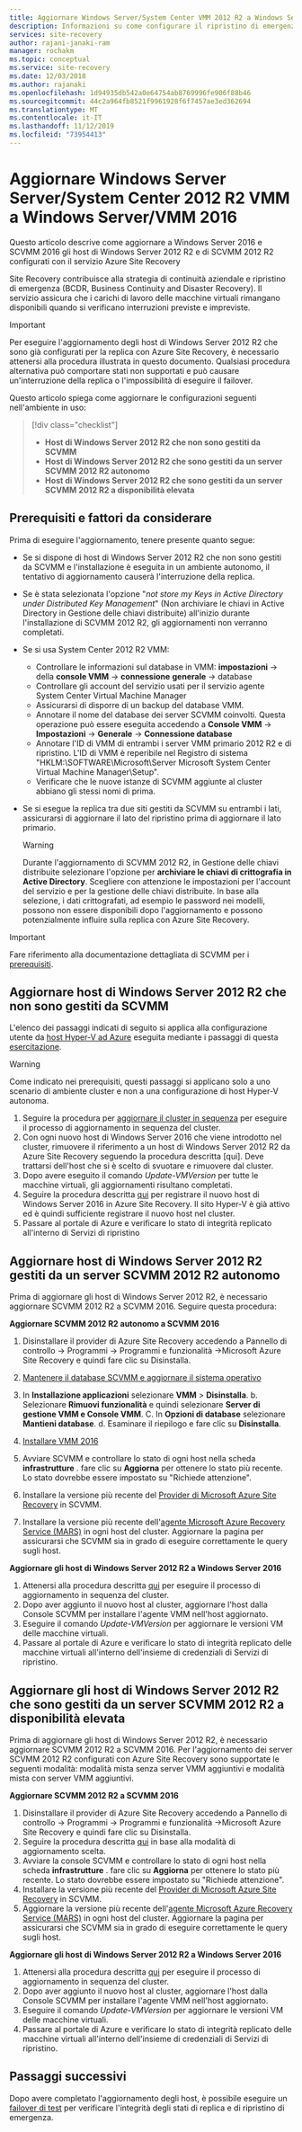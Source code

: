 ```yaml
---
title: Aggiornare Windows Server/System Center VMM 2012 R2 a Windows Server 2016-Azure Site Recovery
description: Informazioni su come configurare il ripristino di emergenza in Azure per macchine virtuali di Azure Stack con il servizio Azure Site Recovery.
services: site-recovery
author: rajani-janaki-ram
manager: rochakm
ms.topic: conceptual
ms.service: site-recovery
ms.date: 12/03/2018
ms.author: rajanaki
ms.openlocfilehash: 1d94935db542a0e64754ab8769996fe906f88b46
ms.sourcegitcommit: 44c2a964fb8521f9961928f6f7457ae3ed362694
ms.translationtype: MT
ms.contentlocale: it-IT
ms.lasthandoff: 11/12/2019
ms.locfileid: "73954413"
---
```

# <a name="upgrade-windows-server-serversystem-center-2012-r2-vmm-to-windows-servervmm-2016"></a>Aggiornare Windows Server Server/System Center 2012 R2 VMM a Windows Server/VMM 2016 

Questo articolo descrive come aggiornare a Windows Server 2016 e SCVMM 2016 gli host di Windows Server 2012 R2 e di SCVMM 2012 R2 configurati con il servizio Azure Site Recovery

Site Recovery contribuisce alla strategia di continuità aziendale e ripristino di emergenza (BCDR, Business Continuity and Disaster Recovery). Il servizio assicura che i carichi di lavoro delle macchine virtuali rimangano disponibili quando si verificano interruzioni previste e impreviste.

> [!IMPORTANT]
> Per eseguire l'aggiornamento degli host di Windows Server 2012 R2 che sono già configurati per la replica con Azure Site Recovery, è necessario attenersi alla procedura illustrata in questo documento. Qualsiasi procedura alternativa può comportare stati non supportati e può causare un'interruzione della replica o l'impossibilità di eseguire il failover.


Questo articolo spiega come aggiornare le configurazioni seguenti nell'ambiente in uso:

> [!div class="checklist"]
> * **Host di Windows Server 2012 R2 che non sono gestiti da SCVMM** 
> * **Host di Windows Server 2012 R2 che sono gestiti da un server SCVMM 2012 R2 autonomo** 
> * **Host di Windows Server 2012 R2 che sono gestiti da un server SCVMM 2012 R2 a disponibilità elevata**


## <a name="prerequisites--factors-to-consider"></a>Prerequisiti e fattori da considerare

Prima di eseguire l'aggiornamento, tenere presente quanto segue:

- Se si dispone di host di Windows Server 2012 R2 che non sono gestiti da SCVMM e l'installazione è eseguita in un ambiente autonomo, il tentativo di aggiornamento causerà l'interruzione della replica.
- Se è stata selezionata l'opzione "*not store my Keys in Active Directory under Distributed Key Management*" (Non archiviare le chiavi in Active Directory in Gestione delle chiavi distribuite) all'inizio durante l'installazione di SCVMM 2012 R2, gli aggiornamenti non verranno completati.

- Se si usa System Center 2012 R2 VMM: 

    - Controllare le informazioni sul database in VMM: **impostazioni** -> della **console VMM** -> **connessione** **generale** -> database
    - Controllare gli account del servizio usati per il servizio agente System Center Virtual Machine Manager
    - Assicurarsi di disporre di un backup del database VMM.
    - Annotare il nome del database dei server SCVMM coinvolti. Questa operazione può essere eseguita accedendo a **Console VMM** -> **Impostazioni** -> **Generale** -> **Connessione database**
    - Annotare l'ID di VMM di entrambi i server VMM primario 2012 R2 e di ripristino. L'ID di VMM è reperibile nel Registro di sistema "HKLM:\SOFTWARE\Microsoft\Server Microsoft System Center Virtual Machine Manager\Setup".
    - Verificare che le nuove istanze di SCVMM aggiunte al cluster abbiano gli stessi nomi di prima. 

- Se si esegue la replica tra due siti gestiti da SCVMM su entrambi i lati, assicurarsi di aggiornare il lato del ripristino prima di aggiornare il lato primario.
  > [!WARNING]
  > Durante l'aggiornamento di SCVMM 2012 R2, in Gestione delle chiavi distribuite selezionare l'opzione per **archiviare le chiavi di crittografia in Active Directory**. Scegliere con attenzione le impostazioni per l'account del servizio e per la gestione delle chiavi distribuite. In base alla selezione, i dati crittografati, ad esempio le password nei modelli, possono non essere disponibili dopo l'aggiornamento e possono potenzialmente influire sulla replica con Azure Site Recovery.

> [!IMPORTANT]
> Fare riferimento alla documentazione dettagliata di SCVMM per i [prerequisiti](https://docs.microsoft.com/system-center/vmm/upgrade-vmm?view=sc-vmm-2016#requirements-and-limitations).

## <a name="windows-server-2012-r2-hosts-which-arent-managed-by-scvmm"></a>Aggiornare host di Windows Server 2012 R2 che non sono gestiti da SCVMM 
L'elenco dei passaggi indicati di seguito si applica alla configurazione utente da [host Hyper-V ad Azure](https://docs.microsoft.com/azure/site-recovery/hyper-v-azure-architecture) eseguita mediante i passaggi di questa [esercitazione](https://docs.microsoft.com/azure/site-recovery/hyper-v-prepare-on-premises-tutorial).

> [!WARNING]
> Come indicato nei prerequisiti, questi passaggi si applicano solo a uno scenario di ambiente cluster e non a una configurazione di host Hyper-V autonoma.

1. Seguire la procedura per [aggiornare il cluster in sequenza](https://docs.microsoft.com/windows-server/failover-clustering/cluster-operating-system-rolling-upgrade#cluster-os-rolling-upgrade-process) per eseguire il processo di aggiornamento in sequenza del cluster.
2. Con ogni nuovo host di Windows Server 2016 che viene introdotto nel cluster, rimuovere il riferimento a un host di Windows Server 2012 R2 da Azure Site Recovery seguendo la procedura descritta [qui]. Deve trattarsi dell'host che si è scelto di svuotare e rimuovere dal cluster.
3. Dopo avere eseguito il comando *Update-VMVersion* per tutte le macchine virtuali, gli aggiornamenti risultano completati. 
4. Seguire la procedura descritta [qui](https://docs.microsoft.com/azure/site-recovery/hyper-v-azure-tutorial#set-up-the-source-environment) per registrare il nuovo host di Windows Server 2016 in Azure Site Recovery. Il sito Hyper-V è già attivo ed è quindi sufficiente registrare il nuovo host nel cluster. 
5.  Passare al portale di Azure e verificare lo stato di integrità replicato all'interno di Servizi di ripristino

## <a name="upgrade-windows-server-2012-r2-hosts-managed-by-stand-alone-scvmm-2012-r2-server"></a>Aggiornare host di Windows Server 2012 R2 gestiti da un server SCVMM 2012 R2 autonomo
Prima di aggiornare gli host di Windows Server 2012 R2, è necessario aggiornare SCVMM 2012 R2 a SCVMM 2016. Seguire questa procedura:

**Aggiornare SCVMM 2012 R2 autonomo a SCVMM 2016**

1.  Disinstallare il provider di Azure Site Recovery accedendo a Pannello di controllo -> Programmi -> Programmi e funzionalità ->Microsoft Azure Site Recovery e quindi fare clic su Disinstalla.
2. [Mantenere il database SCVMM e aggiornare il sistema operativo](https://docs.microsoft.com/system-center/vmm/upgrade-vmm?view=sc-vmm-2016#back-up-and-upgrade-the-operating-system)
3. In **Installazione applicazioni** selezionare **VMM** > **Disinstalla**. b. Selezionare **Rimuovi funzionalità** e quindi selezionare **Server di gestione VMM e Console VMM**. C. In **Opzioni di database** selezionare **Mantieni database**. d. Esaminare il riepilogo e fare clic su **Disinstalla**.

4. [Installare VMM 2016](https://docs.microsoft.com/system-center/vmm/upgrade-vmm?view=sc-vmm-2016#install-vmm-2016)
5. Avviare SCVMM e controllare lo stato di ogni host nella scheda **infrastrutture** . fare clic su **Aggiorna** per ottenere lo stato più recente. Lo stato dovrebbe essere impostato su "Richiede attenzione". 
17. Installare la versione più recente del [Provider di Microsoft Azure Site Recovery](https://aka.ms/downloaddra) in SCVMM.
16. Installare la versione più recente dell'[agente Microsoft Azure Recovery Service (MARS)](https://aka.ms/latestmarsagent) in ogni host del cluster. Aggiornare la pagina per assicurarsi che SCVMM sia in grado di eseguire correttamente le query sugli host.

**Aggiornare gli host di Windows Server 2012 R2 a Windows Server 2016**

1. Attenersi alla procedura descritta [qui](https://docs.microsoft.com/windows-server/failover-clustering/cluster-operating-system-rolling-upgrade#cluster-os-rolling-upgrade-process) per eseguire il processo di aggiornamento in sequenza del cluster. 
2. Dopo aver aggiunto il nuovo host al cluster, aggiornare l'host dalla Console SCVMM per installare l'agente VMM nell'host aggiornato.
3. Eseguire il comando *Update-VMVersion* per aggiornare le versioni VM delle macchine virtuali. 
4.  Passare al portale di Azure e verificare lo stato di integrità replicato delle macchine virtuali all'interno dell'insieme di credenziali di Servizi di ripristino. 

## <a name="upgrade-windows-server-2012-r2-hosts-are-managed-by-highly-available-scvmm-2012-r2-server"></a>Aggiornare gli host di Windows Server 2012 R2 che sono gestiti da un server SCVMM 2012 R2 a disponibilità elevata
Prima di aggiornare gli host di Windows Server 2012 R2, è necessario aggiornare SCVMM 2012 R2 a SCVMM 2016. Per l'aggiornamento dei server SCVMM 2012 R2 configurati con Azure Site Recovery sono supportate le seguenti modalità: modalità mista senza server VMM aggiuntivi e modalità mista con server VMM aggiuntivi.

**Aggiornare SCVMM 2012 R2 a SCVMM 2016**

1.  Disinstallare il provider di Azure Site Recovery accedendo a Pannello di controllo -> Programmi -> Programmi e funzionalità ->Microsoft Azure Site Recovery e quindi fare clic su Disinstalla.
2. Seguire la procedura descritta [qui](https://docs.microsoft.com/system-center/vmm/upgrade-vmm?view=sc-vmm-2016#upgrade-a-standalone-vmm-server) in base alla modalità di aggiornamento scelta.
3. Avviare la console SCVMM e controllare lo stato di ogni host nella scheda **infrastrutture** . fare clic su **Aggiorna** per ottenere lo stato più recente. Lo stato dovrebbe essere impostato su "Richiede attenzione".
4. Installare la versione più recente del [Provider di Microsoft Azure Site Recovery](https://aka.ms/downloaddra) in SCVMM.
5. Aggiornare la versione più recente dell'[agente Microsoft Azure Recovery Service (MARS)](https://aka.ms/latestmarsagent) in ogni host del cluster. Aggiornare la pagina per assicurarsi che SCVMM sia in grado di eseguire correttamente le query sugli host.


**Aggiornare gli host di Windows Server 2012 R2 a Windows Server 2016**

1. Attenersi alla procedura descritta [qui](https://docs.microsoft.com/windows-server/failover-clustering/cluster-operating-system-rolling-upgrade#cluster-os-rolling-upgrade-process) per eseguire il processo di aggiornamento in sequenza del cluster.
2. Dopo aver aggiunto il nuovo host al cluster, aggiornare l'host dalla Console SCVMM per installare l'agente VMM nell'host aggiornato.
3. Eseguire il comando *Update-VMVersion* per aggiornare le versioni VM delle macchine virtuali. 
4.  Passare al portale di Azure e verificare lo stato di integrità replicato delle macchine virtuali all'interno dell'insieme di credenziali di Servizi di ripristino. 

## <a name="next-steps"></a>Passaggi successivi
Dopo avere completato l'aggiornamento degli host, è possibile eseguire un [failover di test](tutorial-dr-drill-azure.md) per verificare l'integrità degli stati di replica e di ripristino di emergenza.

